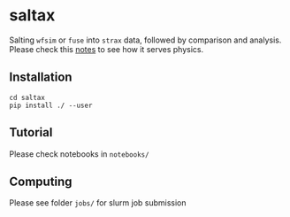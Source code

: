 # saltax
Salting `wfsim` or `fuse` into `strax` data, followed by comparison and analysis. Please check this [notes](https://xe1t-wiki.lngs.infn.it/doku.php?id=lanqing:ambience_interference_and_sprinkling#raw_records_simu) to see how it serves physics.

## Installation
```
cd saltax
pip install ./ --user
```
## Tutorial
Please check notebooks in `notebooks/`

## Computing
Please see folder `jobs/` for slurm job submission
